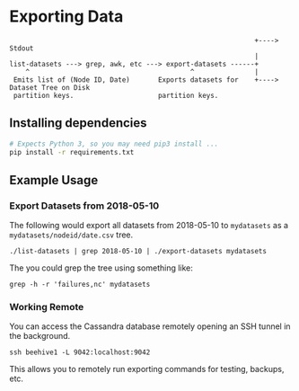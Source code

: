 <!--
waggle_topic=Waggle/Beehive/Operations,Exporting Data
-->

# Exporting Data

```
                                                             +----> Stdout
                                                             |
list-datasets ---> grep, awk, etc ---> export-datasets ------+
    ^                                        ^               |
 Emits list of (Node ID, Date)       Exports datasets for    +----> Dataset Tree on Disk
 partition keys.                     partition keys.                  
```

## Installing dependencies

```sh
# Expects Python 3, so you may need pip3 install ...
pip install -r requirements.txt
```

## Example Usage

### Export Datasets from 2018-05-10

The following would export all datasets from 2018-05-10 to `mydatasets` as a
`mydatasets/nodeid/date.csv` tree.

```
./list-datasets | grep 2018-05-10 | ./export-datasets mydatasets
```

The you could grep the tree using something like:

```
grep -h -r 'failures,nc' mydatasets
```

### Working Remote

You can access the Cassandra database remotely opening an SSH tunnel in the
background.

```
ssh beehive1 -L 9042:localhost:9042
```

This allows you to remotely run exporting commands for testing, backups, etc.
